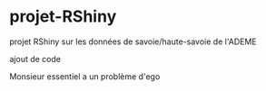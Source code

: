 # projet-RShiny
projet RShiny sur les données de savoie/haute-savoie de l'ADEME

ajout de code

Monsieur essentiel a un problème d'ego
